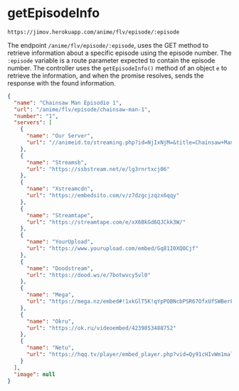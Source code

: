# getEpisodeInfo

```url
https://jimov.herokuapp.com/anime/flv/episode/:episode
```

The endpoint `/anime/flv/episode/:episode`, uses the GET method to retrieve information about a specific episode using the episode number. The `:episode` variable is a route parameter expected to contain the episode number. The controller uses the `getEpisodeInfo()` method of an object `e` to retrieve the information, and when the promise resolves, sends the response with the found information.

```json
{
  "name": "Chainsaw Man Episodio 1",
  "url": "/anime/flv/episode/chainsaw-man-1",
  "number": "1",
  "servers": [
    {
      "name": "Our Server",
      "url": "//animeid.to/streaming.php?id=NjIxNjM=&title=Chainsaw+Man+Episodio+1"
    },
    {
      "name": "Streamsb",
      "url": "https://ssbstream.net/e/lg3rnrtxcj06"
    },
    {
      "name": "Xstreamcdn",
      "url": "https://embedsito.com/v/z7dzgcjzqzx6qqy"
    },
    {
      "name": "Streamtape",
      "url": "https://streamtape.com/e/xX6BkGd6QJCkk3W/"
    },
    {
      "name": "YourUpload",
      "url": "https://www.yourupload.com/embed/Gq81I0XQ0Cjf"
    },
    {
      "name": "Doodstream",
      "url": "https://dood.ws/e/7botwvcy5vl0"
    },
    {
      "name": "Mega",
      "url": "https://mega.nz/embed#!1xkGlT5K!qYpPOBNcbPSR67OfxUfSWBerFfadWmOiyzrGSZYIhX0"
    },
    {
      "name": "Okru",
      "url": "https://ok.ru/videoembed/4239853488752"
    },
    {
      "name": "Netu",
      "url": "https://hqq.tv/player/embed_player.php?vid=Qy91cHIvWm1malZjenJtYmR1THBKUT09"
    }
  ],
  "image": null
}
```
